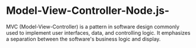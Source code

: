 # Model-View-Controller-Node.js-
MVC (Model-View-Controller) is a pattern in software design commonly used to implement user interfaces, data, and controlling logic. It emphasizes a separation between the software's business logic and display. 
